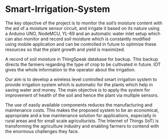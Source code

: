 # Smart-Irrigation-System
The key objective of the project is to monitor the soil’s moisture content with the aid of a moisture sensor circuit, and irrigate it based on its nature using a Arduino UNO, NodeMCU, YL-69 and an automatic water inlet setup which can also monitor and record soil moisture which is constantly modified using mobile application and can be controlled in future to optimize these resources so that the plant growth and yield is maximized.

A record of soil moisture in ThingSpeak database for backup. This backup directs the farmers regarding the type of crop to be cultivated in future. IOT gives the whole information to the operator about the irrigation. 

Our aim is to develop a wireless level controlled smart irrigation system to provide irrigation system which is automatic for the plants which help in saving water and money. The main objective is to apply the system for improvement of health of the soil and hence the plant via multiple sensors. 

The use of easily available components reduces the manufacturing and maintenance costs. This makes the proposed system to be an economical, appropriate and a low maintenance solution for applications, especially in rural areas and for small scale agriculturists. The Internet of Things (IoT) is transforming the agriculture industry and enabling farmers to contend with the enormous challenges they face.
